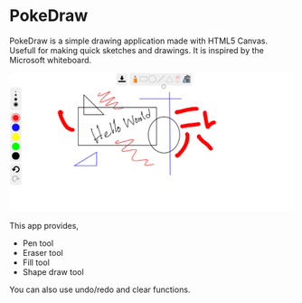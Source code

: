 # PokeDraw
PokeDraw is a simple drawing application made with HTML5 Canvas. Usefull for making quick sketches and drawings. It is inspired by the Microsoft whiteboard.

![Cover](./cover.png)

This app provides,

* Pen tool
* Eraser tool
* Fill tool
* Shape draw tool

You can also use undo/redo and clear functions.